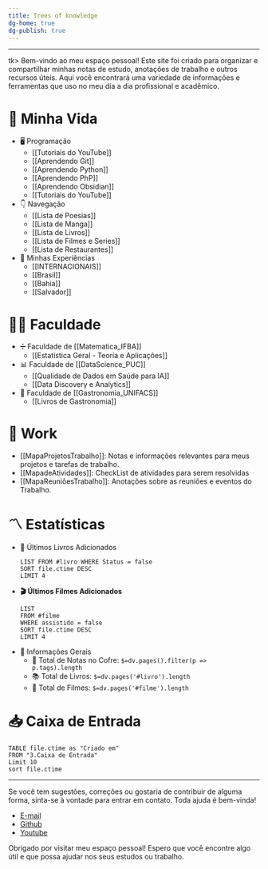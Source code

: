 ```yaml
---
title: Trees of knowledge
dg-home: true
dg-publish: true
---
```

****
tk> Bem-vindo ao meu espaço pessoal! Este site foi criado para organizar e compartilhar minhas notas de estudo, anotações de trabalho e outros recursos úteis. Aqui você encontrará uma variedade de informações e ferramentas que uso no meu dia a dia profissional e acadêmico.

# 🌱 Minha Vida
- 🖥️ Programação
    - [[Tutoriais do YouTube]]
    - [[Aprendendo Git]]
    - [[Aprendendo Python]]
    - [[Aprendendo PhP]]
    - [[Aprendendo Obsidian]]
    - [[Tutoriais do YouTube]]
- 👇 Navegação
    - [[Lista de Poesias]]
    - [[Lista de Manga]]
    - [[Lista de Livros]]
    - [[Lista de Filmes e Series]]
    - [[Lista de Restaurantes]]
- 🎴 Minhas Experiências
    - [[INTERNACIONAIS]]
    - [[Brasil]]
    - [[Bahia]]
    - [[Salvador]]
# 👨‍🎓 Faculdade
- ➗ Faculdade de [[Matematica_IFBA]]
    - [[Estatística Geral - Teoria e Aplicações]]
- 📊 Faculdade de [[DataScience_PUC]]
    - [[Qualidade de Dados em Saúde para IA]]
    - [[Data Discovery e Analytics]]
- 🍲 Faculdade de [[Gastronomia_UNIFACS]]
    - [[Livros de Gastronomia]]
# 💼 Work
- [[MapaProjetosTrabalho]]: Notas e informações relevantes para meus projetos e tarefas de trabalho.
- [[MapadeAtividades]]: CheckList de atividades para serem resolvidas
- [[MapaReuniõesTrabalho]]: Anotações sobre as reuniões e eventos do Trabalho.  
# 〽️ Estatísticas
- 📖 Últimos Livros Adicionados
    ```dataview
    LIST FROM #livro WHERE Status = false
    SORT file.ctime DESC
    LIMIT 4
    ```
- **🎬 Últimos Filmes Adicionados**
    ```dataview
    LIST 
    FROM #filme
    WHERE assistido = false
    SORT file.ctime DESC
    LIMIT 4
    ```
-   📼 Informações Gerais
    -   📝 Total de Notas no Cofre: `$=dv.pages().filter(p => p.tags).length`
    -   📚 Total de Livros: `$=dv.pages('#livro').length`
    -   🍿 Total de Filmes: `$=dv.pages('#filme').length`
# 📥 Caixa de Entrada
```dataview
TABLE file.ctime as "Criado em"
FROM "3.Caixa de Entrada"
Limit 10
sort file.ctime
```
---
Se você tem sugestões, correções ou gostaria de contribuir de alguma forma, sinta-se à vontade para entrar em contato. Toda ajuda é bem-vinda!
-   [E-mail](mailto:samuraiflamesf@gmail.com)
-   [Github](https://github.com/Samuraiflamesf/CofreObisidian)
-   [Youtube](https://youtube.com/user/SamuraiFlameSF)
  
Obrigado por visitar meu espaço pessoal! Espero que você encontre algo útil e que possa ajudar nos seus estudos ou trabalho.